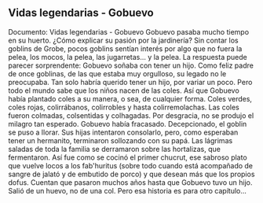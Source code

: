 ## Vidas legendarias - Gobuevo
Documento: Vidas legendarias - Gobuevo
Gobuevo pasaba mucho tiempo en su huerto. ¿Cómo explicar su pasión por la jardinería? Sin contar los goblins de Grobe, pocos goblins sentían interés por algo que no fuera la pelea, los mocos, la pelea, las jugarretas... y la pelea.
La respuesta puede parecer sorprendente: Gobuevo soñaba con tener un hijo. Como feliz padre de once goblinas, de las que estaba muy orgulloso, su legado no le preocupaba. Tan solo habría querido tener un hijo, por variar un poco. Pero todo el mundo sabe que los niños nacen de las coles. Así que Gobuevo había plantado coles a su manera, o sea, de cualquier forma. Coles verdes, coles rojas, colirrábanos, colirrobles y hasta colirremolachas. Las coles fueron colmadas, colsentidas y colhagadas. Por desgracia, no se produjo el milagro tan esperado.
Gobuevo había fracasado.
Decepcionado, el goblin se puso a llorar. Sus hijas intentaron consolarlo, pero, como esperaban tener un hermanito, terminaron sollozando con su papá. Las lágrimas saladas de toda la familia se derramaron sobre las hortalizas, que fermentaron.
Así fue como se cocinó el primer chucrut, ese sabroso plato que vuelve locos a los fab'huritus (sobre todo cuando está acompañado de sangre de jalató y de embutido de porco) y que desean más que los propios dofus.
Cuentan que pasaron muchos años hasta que Gobuevo tuvo un hijo. Salió de un huevo, no de una col. Pero esa historia es para otro capítulo...
